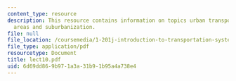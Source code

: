 ```yaml
---
content_type: resource
description: This resource contains information on topics urban transport, metropolitan
  areas and suburbanization.
file: null
file_location: /coursemedia/1-201j-introduction-to-transportation-systems-fall-2006/6d69dd869b971a3a31b91b95a4a738e4_lect10.pdf
file_type: application/pdf
resourcetype: Document
title: lect10.pdf
uid: 6d69dd86-9b97-1a3a-31b9-1b95a4a738e4
---
```

